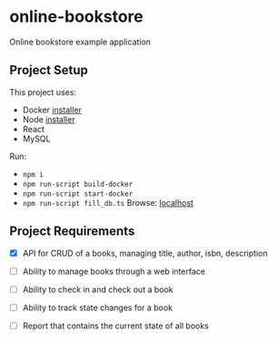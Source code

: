# online-bookstore
 Online bookstore example application

## Project Setup
This project uses:
- Docker [installer](https://www.docker.com/get-started)
- Node [installer](https://nodejs.org/en/download/)
- React
- MySQL

Run:
- `npm i`
- `npm run-script build-docker`
- `npm run-script start-docker`
- `npm run-script fill_db.ts`
Browse:
[localhost](http://localhost:3000)

## Project Requirements
- [x] API for CRUD of a books, managing title, author, isbn, description
- [ ] Ability to manage books through a web interface
- [ ] Ability to check in and check out a book
- [ ] Ability to track state changes for a book
- [ ] Report that contains the current state of all books

